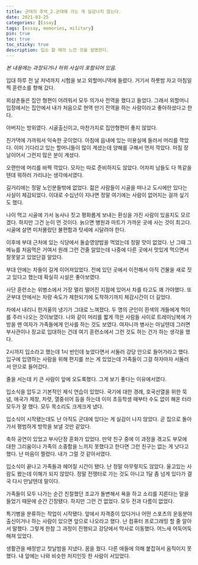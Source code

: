 ```yaml
---
title: 군대의 추억_2.군대에 가는 게 실감나지 않는다.
date: 2021-03-25
categories: [Essay]
tags: [essay, memories, military]
pin: true
toc: true
toc_sticky: true
description: 입소 할 때의 느낀 것을 설명한다.
---
```


_본 내용에는 과장되거나 허위 사실이 포함되어 있음._

입대 하루 전 날 저녁까지 시험을 보고 외할머니댁에 들렸다. 거기서 하룻밤 자고 아침일찍 훈련소를 향해 갔다.

외삼촌들은 집안 형편이 어려워서 모두 의가사 전역을 했다고 들었다. 그래서 외할머니 입장에서는 집안에서 내가 처음으로 현역 만기 전역을 하는 사람이라고 좋아하셨다고 한다.

아버지는 방위였다. 시골출신이고, 마찬가지로 집안형편이 좋지 않았다.

친가댁에 가까워서 익숙한 곳이었다. 아침에 읍내에 있는 미용실에 들러서 머리를 깍았다. 이미 기다리고 있는 할머니들이 많이 계셨는데 양해를 구해서 먼저 깍았다. 마침 장날이어서 그런지 많은 분이 계셨다.

오랜만에 머리를 바짝 깍았다. 모자는 따로 준비하지도 않았다. 어차피 남들도 다 똑같을텐데 뭐하러 가리냐는 생각에서였다.

길거리에는 정말 노인분들밖에 없었다. 젊은 사람들이 시골을 떠나고 도시에만 있다는 사실이 체감되었다. 이대로 수십년이 지나면 정말 여기에는 사람이 없어지는 걸까 싶기도 했다.

나이 먹고 시골에 가서 농사나 짓고 평화롭게 보내는 환싱을 가진 사람이 있을지도 모르겠다. 하지만 그건 눈이 먼 것이다. 늙으면 병원과 마트가 가까운 곳에 사는 것이 최고다. 시골에 살면 미처몰랐던 불편함과 텃세에 시달려야 한다.

이후에 부대 근처에 있는 식당에서 돌솥영양밥을 먹었는데 정말 맛이 없었다. 난 그때 그 메뉴를 처음먹은 거여서 원래 그런 건줄 알았는데 나중에 다른 곳에서 맛있게 먹으면서 잘못알고 있었단걸 알았다.

부대 안에는 차들이 길게 이어져있었다. 전에 있던 곳에서 이전해서 아직 건물을 새로 짓고 있다고 했는데 확실히 시설은 좋아보였다.

사단 훈련소는 위병소에서 가장 멀리 떨어진 지점에 있어서 차를 타고도 꽤 가야했다. 또 군부대 안에서는 차량 속도가 제한되기에 도착하기까지 체감시간이 더 길었다.

차에서 내리니 한겨울의 냉기가 그대로 느껴졌다. 두 명의 군인이 흰색의 개들에게 먹이를 주러 나오는 것이보였다. 나와 같이 머리를 짧게 깍은 사람들 사이로 트레이닝복에 가방을 맨 여자가 가족들에게 인사를 하는 것도 보였다. 여자니까 병사는 아닐텐데 그러면 부사관이나 장교로 입대하는 건데 여기 훈련소에서 그런 것도 하는 건가 하는 생각을 했다.

2시까지 입소라고 했는데 1시 반인데 늦었다면서 서둘러 강당 안으로 들어가라고 했다. 입구에 입영하는 사람을 위해 편지를 쓰는 게 있었는데 가족들이 그걸 하자마자 서둘러서 안으로 들어갔다.

줄을 서는데 키 큰 사람이 앞에 오도록했다. 그게 보기 좋다는 이유에서였다.

입소식을 압두고 기본적인 제식 연습이 있었다. 국기에 대한 경례, 호국선열을 위한 묵념, 애국가 제창, 차렷, 열중쉬어 등을 하는데 이미 초등학생 때부터 수도 없이 해온 터라 모두가 잘 했다. 모두 목소리도 크게크게 냈다.

입소식이 시작됐는데도 난 아직도 군대에 있다는 게 실감이 나지 않았다. 곧 집으로 돌아가서 평범하게 방학을 보낼 것만 같았다.

축하 공연이 있었고 부사단장 훈화가 있었다. 만약 친구 중에 이 과정을 겪고도 부모에 대한 그리움이나 가족의 소중함을 느끼지 못했다고 한다면 그런 친구는 없는 게 낫다고 했다. 난 마음이 찔렸다. 내가 그럴 것 같아서였다.

입소식이 끝나고 가족들과 헤어질 시간이 됐다. 난 정말 아무렇지도 않았다. 울고있는 사람도 봤는데 이해가 되지 않았다. 정말 전쟁터로 가는 것도 아니고 1달 좀 넘게 있다가 결국 다시 만날텐데 말이다.

가족들이 모두 나가는 순간 친절했던 조교가 돌변해서 욕을 하고 소리를 지른다는 말을 들었기 때문에 순간 긴장됐다. 하지만 그런 건 없었다. 모두 전과 다름이 없었다.

특기병을 분류하는 작업이 시작됐다. 앞에서 자격증이 있다거나 어떤 스포츠의 운동분야 출신이거나 하는 사람이 있으면 앞으로 나오라고 했다. 난 컴퓨터 프로그래밍 할 줄 알아서 말했다. 그렇게 한참 그 과정이 진행되고 강당에서 막사로 이동했다. 어느새 어둑어둑해져 있었다.

생활관을 배정받고 첫날밤을 지냈다. 꿈을 꿨다. 다른 애들에 의해 붙잡혀서 움직이지 못 했다. 내 앞에는 나와 비슷한 처지인듯 한 사람이 서있었다.
